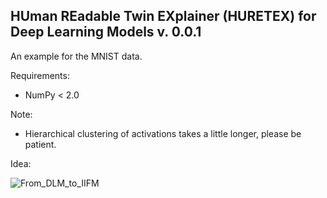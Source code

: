 ## HUman REadable Twin EXplainer (HURETEX) for Deep Learning Models v. 0.0.1

An example for the MNIST data.

Requirements:

- NumPy < 2.0

Note:

- Hierarchical clustering of activations takes a little longer, please be patient.

Idea:

![From_DLM_to_IIFM](https://github.com/user-attachments/assets/f9a5a70d-0cd3-486a-bd2a-7260911a859b)


<!--
**huretex/huretex** is a ✨ _special_ ✨ repository because its `README.md` (this file) appears on your GitHub profile.

Here are some ideas to get you started:

- 🔭 I’m currently working on ...
- 🌱 I’m currently learning ...
- 👯 I’m looking to collaborate on ...
- 🤔 I’m looking for help with ...
- 💬 Ask me about ...
- 📫 How to reach me: ...
- 😄 Pronouns: ...
- ⚡ Fun fact: ...
-->
